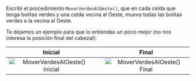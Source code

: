 Escribí el procedimiento `MoverVerdesAlOeste()`, que en cada celda que tenga bolitas verdes y una celda vecina al Oeste, _mueva_ todas las bolitas verdes a la vecina al Oeste. 

Te dejamos un ejemplo para que lo entiendas un poco mejor (no nos interesa la posición final del cabezal):

| Inicial |   | Final |
|:-------:|:-:|:-----:|
|![MoverVerdesAlOeste() Inicial](https://raw.githubusercontent.com/mumuki/mumuki-guia-desafios-gobstones/master/00100_Mover%20verdes%20al%20Oeste/inicial.png)|<i class="fa fa-arrow-right"></i>|![MoverVerdesAlOeste() Final](https://raw.githubusercontent.com/mumuki/mumuki-guia-desafios-gobstones/master/00100_Mover%20verdes%20al%20Oeste/final.png)|